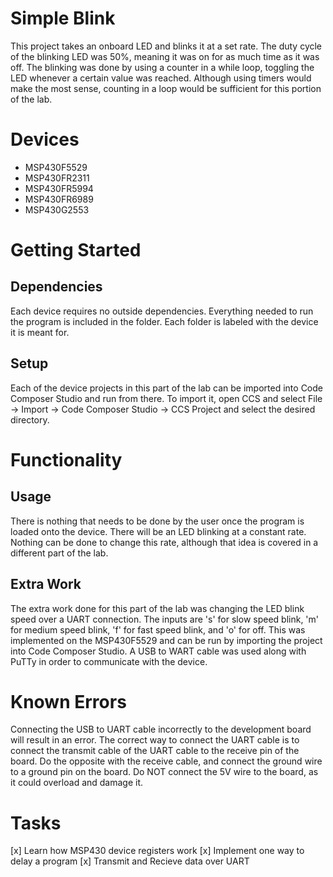 # Simple Blink
This project takes an onboard LED and blinks it at a set rate. The duty cycle of the blinking LED was 50%, meaning it was on for as much time as it was off. The blinking was done by using a counter in a while loop, toggling the LED whenever a certain value was reached. Although using timers would make the most sense, counting in a loop would be sufficient for this portion of the lab.

# Devices
* MSP430F5529
* MSP430FR2311
* MSP430FR5994
* MSP430FR6989
* MSP430G2553

# Getting Started
## Dependencies
Each device requires no outside dependencies. Everything needed to run the program is included in the folder. Each folder is labeled with the device it is meant for.
## Setup
Each of the device projects in this part of the lab can be imported into Code Composer Studio and run from there. To import it, open CCS and select File -> Import -> Code Composer Studio -> CCS Project and select the desired directory.

# Functionality
## Usage
There is nothing that needs to be done by the user once the program is loaded onto the device. There will be an LED blinking at a constant rate. Nothing can be done to change this rate, although that idea is covered in a different part of the lab. 

## Extra Work
The extra work done for this part of the lab was changing the LED blink speed over a UART connection. The inputs are 's' for slow speed
blink, 'm' for medium speed blink, 'f' for fast speed blink, and 'o' for off. This was implemented on the MSP430F5529 and can be run by 
importing the project into Code Composer Studio. A USB to WART cable was used along with PuTTy in order to communicate with the device.

# Known Errors
Connecting the USB to UART cable incorrectly to the development board will result in an error. The correct way to connect the UART cable is to connect the transmit cable of the UART cable to the receive pin of the board. Do the opposite with the receive cable, and connect the ground wire to a ground pin on the board. Do NOT connect the 5V wire to the board, as it could overload and damage it.

# Tasks
[x] Learn how MSP430 device registers work
[x] Implement one way to delay a program
[x] Transmit and Recieve data over UART
